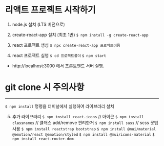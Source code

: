 # 리액트 프로젝트 시작하기

1. node.js 설치 (LTS 버전으로)

2. create-react-app 설치 (최초 1번)
   `$ npm install -g create-react-app`

3. react 프로젝트 생성
   `$ npx create-react-app 프로젝트이름`

4. react 프로젝트 실행
   `$ cd 프로젝트폴더`
   `$ npm start`

- http://localhost:3000 에서 프론트엔드 서버 실행.

# git clone 시 주의사항

---

`$ npm install`
명령을 터미널에서 실행하여 라이브러리 설치

5. 추가 라이브러리
   `$ npm install react-icons` // 아이콘
   `$ npm install classnames` // 클래스 add/remove 편리한거
   `$ npm install sass` // scss 문법 사용
   `$ npm install reactstrap bootstrap`
   `$ npm install @mui/material @emotion/react @emotion/styled`
   `$ npm install @mui/icons-material`
   `$ npm install react-router-dom`
